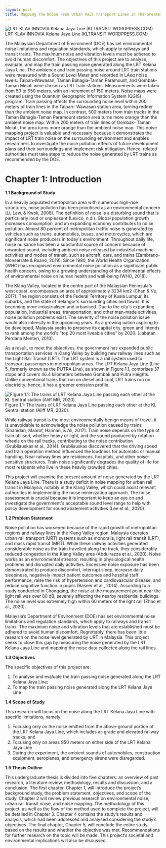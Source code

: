 ```yaml
---
layout: post
title: Mapping The Noise From Urban Rail Transport Lines In The Greater Klang Valley Area; A Final Year Project
---
```

![LRT KLAV INNOVIA Kelana Jaya Line (KLTRANSIT WORDPRESS.COM)](https://kltransit.files.wordpress.com/2020/12/20201209_1041211.jpg?w=593)
LRT KLAV INNOVIA Kelana Jaya Line (KLTRANSIT WORDPRESS.COM)

The Malaysian Department of Environment (DOE) has set environmental noise 
limitations and regulation standards, which apply to railways and transit trains. The 
maximum noise and vibration levels must be adhered to avoid human discomfort. The 
objectives of this project are to analyse, evaluate, and map the train passing noise 
generated along the LRT Kelana Jaya Line. The ambience and train passing noise 
around LRT train stations were measured with a Sound Level Meter and recorded in 
LAeq noise levels. Taipan-Wawasan, Taman Bahagia-Taman Paramount, and 
Gombak-Taman Melati were chosen as LRT train stations. Measurements were taken 
from 50 to 950 meters, with an increment of 150 meters. Noise maps were created 
using the Quantum Geographic Information System (QGIS) program. Train passing 
affects the surrounding noise level within 200 meters of train lines in the Taipan-
Wawasan station area, turning redder than the ambient noise map. In contrast, 500 
meters from train tracks in the Taman Bahagia-Taman Paramount station area turns 
more orange than the ambient noise map. Within 200 meters of train lines of Gombak-
Taman Melati, the area turns more orange than the ambient noise map. This noise 
mapping project is valuable and necessary because it demonstrates the impact of LRT 
train noise on the surrounding environment and enables researchers to investigate the 
noise pollution effects of future development plans and their surroundings and 
implement risk mitigation. Hence, related authorities must take steps to reduce the 
noise generated by LRT trains as recommended by the DOE. 

# Chapter 1: Introduction
**1.1 Background of Study** 

In a heavily populated metropolitan area with numerous high-rise structures, noise 
pollution has been prioritised as an environmental concern (Li, Law, & Kwok, 2008). 
The definition of noise is a disturbing sound that is particularly loud or unpleasant 
(Lexico, n.d.). Global population growth increases consumption, and an expanding 
economy contributes to noise pollution. Almost 80 percent of metropolitan traffic 
noise is generated by vehicles such as trains, automobiles, buses, and motorcycles, 
which are significant noise producers in today's environment. Throughout daily life, 
noise nuisance has been a substantial source of concern because of unwanted sound, 
including ambient noise released by industrial machine activities and modes of transit, 
such as aircraft, cars, and trains (Zambrano-Monserrate & Ruano, 2019). Since 1980, 
the World Health Organization (WHO) has recognised environmental noise pollution 
as a significant public health concern, owing to a growing understanding of the 
detrimental effects of environmental noise on human health and well-being (WHO, 
2018). 

The Klang Valley, located in the centre part of the Malaysian Peninsula's west 
coast, encompasses an area of approximately 3234 km2 (Chan & Vu, 2017). The 
region consists of the Federal Territory of Kuala Lumpur, its suburbs, and the state of 
Selangor's surrounding cities and towns. It is becoming more industrialised and 
urbanised. Due to the city's expanding population, industrial areas, transportation, and 
other man-made activities, noise pollution problems exist. The severity of the noise 
pollution issue would also intensify in the upcoming years. As a growing nation 
aspiring to be developed, Malaysia seeks to preserve its capital city, green and intends 
to rank among the world's "top 20 most liveable cities" by 2020. (Jabatan Perdana 
Menteri, 2010). 
 
As a result, to meet the objectives, the government has expanded public 
transportation services in Klang Valley by building new railway lines such as the Light 
Rail Transit (LRT). The LRT system is a rail system used to transport passengers in 
metropolitan areas. The LRT Kelana Jaya Line (Line 5, formerly known as the PUTRA 
Line), as shown in Figure 1.1, comprises 37 stops and covers 46.4 kilometers between 
Gombak and Putra Heights. Unlike conventional trains that run on diesel and coal, 
LRT trains run on electricity; hence, it has a greener emission profile. 

![Figure 1.1: The trains of LRT Kelana Jaya Line passing each other at the KL Sentral station (Aliff MR, 2020).](https://upload.wikimedia.org/wikipedia/commons/9/96/Innovia_Metro_200_MLR_and_300_at_KL_Sentral.jpg)
Figure 1.1: The trains of LRT Kelana Jaya Line passing each other at the KL Sentral station (Aliff MR, 2020).

While railway transit is the most environmentally benign means of travel, it is 
unavoidable to acknowledge the noise pollution caused by trains (Shahidan, Maarof, 
Hannan, & Ali, 2017). Train noise depends on the type of train utilised, whether heavy 
or light, and the sound produced by rotation wheels on the rail tracks, contributing to 
the noise contribution (Grubliauskas et al., 2014). Grubliauskas discovered that the 
driving speed and train operation method influenced the loudness for automatic or 
manual handling. Near railway lines are residences, hospitals, and other noise-
sensitive structures. Train noise significantly degrades the quality of life for most 
residents who live in these heavily crowded cities. 
 
This project will examine the present amount of noise generated by the LRT 
Kelana Jaya Line. There is a study deficit in noise mapping for urban rail transit in 
Malaysia, notably in the Klang Valley, which could assist relevant authorities in 
implementing the noise minimization approach. The noise assessment is crucial because it is important to keep an eye on and investigate the government's acceptable 
sound level range to help with policy development for sound abatement activities (Lee 
et al., 2020).

**1.2 Problem Statement** 

Noise pollution has worsened because of the rapid growth of metropolitan regions 
and railway lines in the Klang Valley region. Malaysia operates urban rail transport 
(URT) systems such as monorails, light rail transit (LRT), and mass rapid transit 
(MRT). While these railway activities generated considerable noise as the train 
travelled along the track, they considerably reduced congestion in the Klang Valley 
area (Abdulrazza et al., 2020). Noise works as an environmental stressor, resulting in 
physiological health problems and disrupted daily activities. Excessive noise exposure 
has been demonstrated to produce discomfort, interrupt sleep, increase daily 
sleepiness, negatively impact patient outcomes and hospital staff performance, raise 
the risk of hypertension and cardiovascular disease, and reduce cognitive function in 
pupils (Basner et al., 2014). According to a study conducted in Chongqing, the noise 
at the measurement point near the light rail was over 80 dB, severely affecting the 
nearby residential buildings. The noise level was extremely high within 60 meters of 
the light rail (Zhao et al., 2020). 
 
Malaysia’s Department of Environment (DOE) has set environmental noise 
limitations and regulation standards, which apply to railways and transit trains. The 
maximum noise and vibration levels that are established must be adhered to avoid 
human discomfort. Regrettably, there has been little research on the noise level generated by URT in Malaysia. This project seeks to close this gap by measuring the 
noise generated by the LRT Kelana Jaya Line and mapping the noise data collected 
along the rail lines.

**1.3 Objectives**

The specific objectives of this project are: 
1. To analyse and evaluate the train passing noise generated along the LRT  Kelana Jaya Line;   
2. To map the train passing noise generated along the LRT Kelana Jaya Line

**1.4 Scope of Study** 

This research will focus on the noise along the LRT Kelana Jaya Line with specific 
limitations, namely: 
1. Focusing only on the noise emitted from the above-ground portion of the LRT 
Kelana Jaya Line, which includes at-grade and elevated railway tracks; and 
2. Focusing only on areas 950 meters on either side of the LRT Kelana Jaya Line 
3. During the experiment, the ambient sounds of automobiles, construction 
equipment, aeroplanes, and emergency sirens were disregarded. 

**1.5 Thesis Outline** 

This undergraduate thesis is divided into five chapters: an overview of past research, 
a literature review, methodology, results and discussion, and a conclusion. The first 
chapter, Chapter 1, will introduce the project’s background study, the problem 
statement, objectives, and scope of the study. Chapter 2 will review previous research 
on environmental noise, urban rail transit noise, and noise mapping. The methodology 
of this project, as well as the flow of the method used to complete the project, will be 
detailed in Chapter 3. Chapter 4 contains the study’s results and analysis, which had 
been addressed and analysed considering the study’s objectives. The final chapter, 
Chapter 5, will conclude the entire study based on the results and whether the objective 
was met. Recommendations for further research on the topic will be made. This 
project’s societal and environmental implications will also be discussed. 